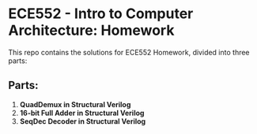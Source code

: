 # ECE552 - Intro to Computer Architecture: Homework

This repo contains the solutions for ECE552 Homework, divided into three parts:

## Parts:
1. **QuadDemux in Structural Verilog**  
2. **16-bit Full Adder in Structural Verilog**  
3. **SeqDec Decoder in Structural Verilog**  
